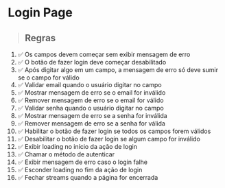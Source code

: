 # Login Page

> ## Regras

1. ✅ Os campos devem começar sem exibir mensagem de erro
2. ✅ O botão de fazer login deve começar desabilitado
3. ✅ Após digitar algo em um campo, a mensagem de erro só deve sumir se o campo for válido
4. ✅ Validar email quando o usuário digitar no campo
5. ✅ Mostrar mensagem de erro se o email for inválido
6. ✅ Remover mensagem de erro se o email for válido
7. ✅ Validar senha quando o usuário digitar no campo
8. ✅ Mostrar mensagem de erro se a senha for inválida
9. ✅ Remover mensagem de erro se a senha for válida
10. ✅ Habilitar o botão de fazer login se todos os campos forem válidos
11. ✅ Desabilitar o botão de fazer login se algum campo for inválido
12. ✅ Exibir loading no início da ação de login
13. ✅ Chamar o método de autenticar
14. ✅ Exibir mensagem de erro caso o login falhe
15. ✅ Esconder loading no fim da ação de login
16. ✅ Fechar streams quando a página for encerrada
